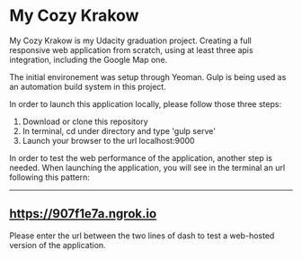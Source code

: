# My Cozy Krakow

My Cozy Krakow is my Udacity graduation project. Creating a full responsive web application from scratch, using at least three apis integration, including the Google Map one.


The initial environement was setup through Yeoman. Gulp is being used as an automation build system in this project.

In order to launch this application locally, please follow those three steps:

1. Download or clone this repository
2. In terminal, cd under directory and type 'gulp serve'
3. Launch your browser to the url localhost:9000

In order to test the web performance of the application, another step is needed.
When launching the application, you will see in the terminal an url following this pattern:

 -------------------------------------
https://907f1e7a.ngrok.io
 -------------------------------------

 Please enter the url between the two lines of dash to test a web-hosted version of the application.